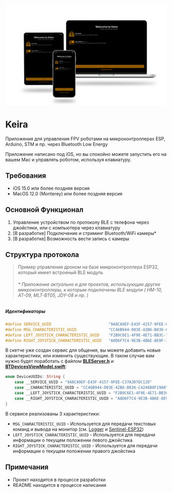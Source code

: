 <img src="README ASSETS/Preview.png">

# Keira

Приложения для управления FPV роботами на микроконтроллерах ESP, Arduino, STM и пр. через  Bluetooth Low Energy

Приложение написано под iOS, но вы спокойно можете запустить его на вашем Mac и управлять роботом, используя клавиатуру.

## Требования

- iOS 15.0 или более поздняя версия
- MacOS 12.0 (Monterey) или более поздняя версия

## Основной Функционал

1. Управление устройством по протоколу BLE с телефона через джойстики, или с компьютера через клавиатуру
2. [В разработке] Подключение и стриминг Bluetooth/WiFi камеры*
3. [В разработке] Возможность вести запись с камеры

## Структура протокола
>  Пример управления дроном на базе микроконтроллера ESP32, который имеет встроеный BLE модуль 
>###### * Приложение актуально и для проектов, использующие другие микроконтроллеры, к которым подключены BLE модули ( HM-10, AT-09, MLT-BT05, JDY-08 и пр. )

##### Идентификаторы

```c++
#define SERVICE_UUID                         "9A8CA9EF-E43F-4157-9FEE-C37A3D7DC12D" // ID сервиса
#define MSG_CHARACTERISTIC_UUID              "CC46B944-003E-42B6-B836-C4246B8F19A0" // ID характеристики передачи сообщений
#define LEFT_JOYSTICK_CHARACTERISTIC_UUID    "F2B9C6E1-4F9E-4E71-BB3C-7A3B6F8C0A8A" // ID характеристики левого джойстика
#define RIGHT_JOYSTICK_CHARACTERISTIC_UUID   "A8D6F7C4-9E3B-4B6E-8E9F-1E6C8B9A0D2D" // ID характеристики правого джойстика
```
В скетче уже создан сервис для общения, вы можете добавить новые характеристики, или изменить существующие. В таком случае вам нужно будет поработать с файлом [**BLEServer.h**](https://github.com/MatoiDev/Sentinel-ESP32/blob/main/BLEServer.h) и [**BTDevicesViewModel.swift**](https://github.com/MatoiDev/Keira/blob/main/Keira/ViewModels/BTDevicesViewModel.swift):
```swift
enum DeviceUUIDs: String {
    case __SERVICE_UUID = "9A8CA9EF-E43F-4157-9FEE-C37A3D7DC12D"
    case __CHARACTERISTIC_UUID = "CC46B944-003E-42B6-B836-C4246B8F19A0"
    case __LEFT_JOYSTICK_CHARACTERISTIC_UUID = "F2B9C6E1-4F9E-4E71-BB3C-7A3B6F8C0A8A"
    case __RIGHT_JOYSTICK_CHARACTERISTIC_UUID = "A8D6F7C4-9E3B-4B6E-8E9F-1E6C8B9A0D2D"
}
```
В сервисе реализованы 3 характеристики:
- `MSG_CHARACTERISTIC_UUID` - Используется для передачи текстовых команд и вывода на монитор (см. [Logger](https://github.com/MatoiDev/Sentinel-Logger) и [Sentinel-ESP32](https://github.com/MatoiDev/Sentinel-ESP32))
- `LEFT_JOYSTICK_CHARACTERISTIC_UUID` - Используется для передачи информации о текущем положении левого джойстика 
- `RIGHT_JOYSTICK_CHARACTERISTIC_UUID` - Используется для передачи информации о текущем положении правого джойстика

## Примечания

- Проект находится в процессе разработки
- README находится в процессе написания

